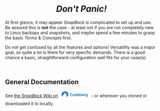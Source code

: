 <p/><h1 align="center"><em>Don't Panic!</em></h1>

At first glance, it may appear *SnapBack* is complicated to set up and use. Be assured this is **not** the case - at least not if you are not completely new to Linux backups and snapshots, and maybe spend a few minutes to grasp the basic *Terms & Concepts* first.

Do not get confused by all the features and options! Versatility was a major goal, so quite a lot is there for very specific demands.
There is a good chance a basic, straightforward configuration well fits for your case(s).

<br/>

## General Documentation

See <a href="https://codeberg.org/rpnid/snapback/wiki">the <em>SnapBack</em> Wiki on<img src="assets/codeberg-hlogo_blue_inl.svg" height="32" align="center"/></a>- or wherever you cloned or downloaded it to locally.

<br/>

